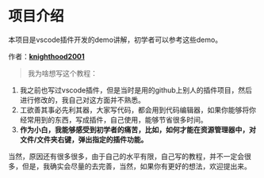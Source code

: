 # 项目介绍

本项目是vscode插件开发的demo讲解，初学者可以参考这些demo。

作者：[**knighthood2001**](https://github.com/Knighthood2001)

> 我为啥想写这个教程：
1. 我之前也写过vscode插件，但是当时是用的github上别人的插件项目，然后进行修改的，我自己对这方面并不熟悉。
2. 工欲善其事必先利其器，大家写代码，都会用到代码编辑器，如果你能够将你经常用到的东西，写成插件，自己使用，能够节省很多时间。
3. **作为小白，我能够感受到初学者的痛苦，比如，如何才能在资源管理器中，对文件/文件夹右键，弹出指定的插件功能。**

当然，原因还有很多很多，由于自己的水平有限，自己写的教程，并不一定会很多，但是，我确实会尽量的去完善，当然，如果你有更好的想法，欢迎提出来。

